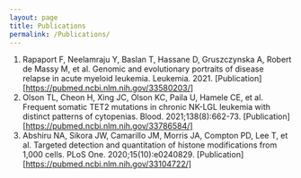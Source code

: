 ```yaml
---
layout: page
title: Publications
permalink: /Publications/
---
```


1. Rapaport F, Neelamraju Y, Baslan T, Hassane D, Gruszczynska A, Robert de Massy M, et al. Genomic and evolutionary portraits of disease relapse in acute myeloid leukemia. Leukemia. 2021.
[Publication][https://pubmed.ncbi.nlm.nih.gov/33580203/]
2. Olson TL, Cheon H, Xing JC, Olson KC, Paila U, Hamele CE, et al. Frequent somatic TET2 mutations in chronic NK-LGL leukemia with distinct patterns of cytopenias. Blood. 2021;138(8):662-73.
[Publication][https://pubmed.ncbi.nlm.nih.gov/33786584/]
4. Abshiru NA, Sikora JW, Camarillo JM, Morris JA, Compton PD, Lee T, et al. Targeted detection and quantitation of histone modifications from 1,000 cells. PLoS One. 2020;15(10):e0240829.
[Publication][https://pubmed.ncbi.nlm.nih.gov/33104722/]

